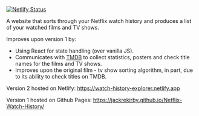 [![Netlify Status](https://api.netlify.com/api/v1/badges/95d46111-07bd-4699-9765-bc07f7fd78a5/deploy-status)](https://app.netlify.com/sites/watch-history-explorer/deploys)

A website that sorts through your Netflix watch history and produces a list of your watched films and TV shows.

Improves upon version 1 by:
* Using React for state handling (over vanilla JS).
* Communicates with [TMDB](https://www.themoviedb.org/?language=en-GB) to collect statistics, posters and check title names for the films and TV shows.
* Improves upon the original film - tv show sorting algorithm, in part, due to its ability to check titles on TMDB.

Version 2 hosted on Netlify:
https://watch-history-explorer.netlify.app

Version 1 hosted on Github Pages:
https://jackrekirby.github.io/Netflix-Watch-History/
